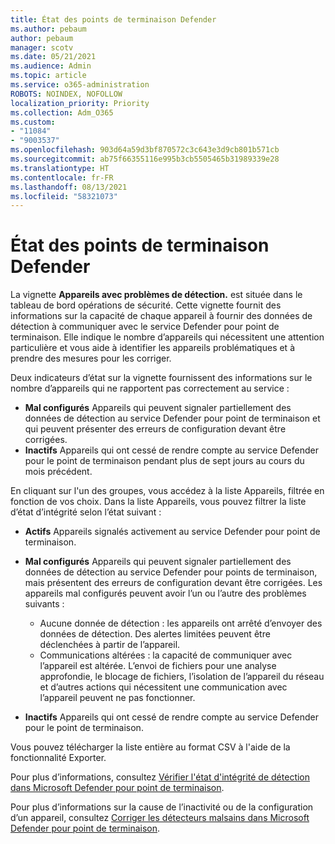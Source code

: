 ```yaml
---
title: État des points de terminaison Defender
ms.author: pebaum
author: pebaum
manager: scotv
ms.date: 05/21/2021
ms.audience: Admin
ms.topic: article
ms.service: o365-administration
ROBOTS: NOINDEX, NOFOLLOW
localization_priority: Priority
ms.collection: Adm_O365
ms.custom:
- "11084"
- "9003537"
ms.openlocfilehash: 903d64a59d3bf870572c3c643e3d9cb801b571cb
ms.sourcegitcommit: ab75f66355116e995b3cb5505465b31989339e28
ms.translationtype: HT
ms.contentlocale: fr-FR
ms.lasthandoff: 08/13/2021
ms.locfileid: "58321073"
---
```

# <a name="defender-endpoint-check-sensor-status"></a>État des points de terminaison Defender

La vignette **Appareils avec problèmes de détection.** est située dans le tableau de bord opérations de sécurité. Cette vignette fournit des informations sur la capacité de chaque appareil à fournir des données de détection à communiquer avec le service Defender pour point de terminaison. Elle indique le nombre d’appareils qui nécessitent une attention particulière et vous aide à identifier les appareils problématiques et à prendre des mesures pour les corriger.

Deux indicateurs d’état sur la vignette fournissent des informations sur le nombre d’appareils qui ne rapportent pas correctement au service :

- **Mal configurés** Appareils qui peuvent signaler partiellement des données de détection au service Defender pour point de terminaison et qui peuvent présenter des erreurs de configuration devant être corrigées.
- **Inactifs** Appareils qui ont cessé de rendre compte au service Defender pour le point de terminaison pendant plus de sept jours au cours du mois précédent.

En cliquant sur l'un des groupes, vous accédez à la liste Appareils, filtrée en fonction de vos choix. Dans la liste Appareils, vous pouvez filtrer la liste d’état d’intégrité selon l’état suivant :

- **Actifs** Appareils signalés activement au service Defender pour point de terminaison.
- **Mal configurés** Appareils qui peuvent signaler partiellement des données de détection au service Defender pour points de terminaison, mais présentent des erreurs de configuration devant être corrigées. Les appareils mal configurés peuvent avoir l’un ou l’autre des problèmes suivants :

    - Aucune donnée de détection : les appareils ont arrêté d’envoyer des données de détection. Des alertes limitées peuvent être déclenchées à partir de l’appareil.
    - Communications altérées : la capacité de communiquer avec l’appareil est altérée. L’envoi de fichiers pour une analyse approfondie, le blocage de fichiers, l’isolation de l’appareil du réseau et d’autres actions qui nécessitent une communication avec l’appareil peuvent ne pas fonctionner.
- **Inactifs** Appareils qui ont cessé de rendre compte au service Defender pour le point de terminaison.

Vous pouvez télécharger la liste entière au format CSV à l'aide de la fonctionnalité Exporter.

Pour plus d’informations, consultez [Vérifier l'état d'intégrité de détection dans Microsoft Defender pour point de terminaison](https://docs.microsoft.com/microsoft-365/security/defender-endpoint/check-sensor-status).

Pour plus d’informations sur la cause de l’inactivité ou de la configuration d’un appareil, consultez [Corriger les détecteurs malsains dans Microsoft Defender pour point de terminaison](https://docs.microsoft.com/microsoft-365/security/defender-endpoint/fix-unhealthy-sensors).
